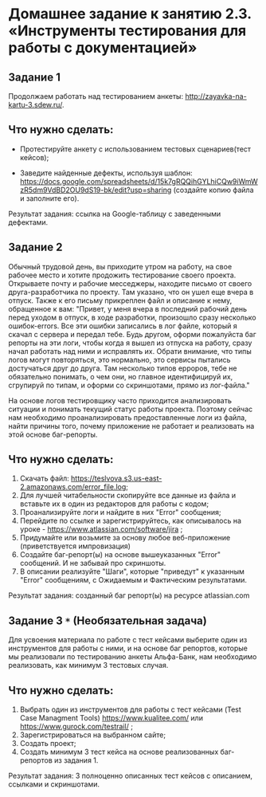 # Домашнее задание к занятию 2.3. «Инструменты тестирования для работы с документацией»

## Задание 1
Продолжаем работать над тестированием анкеты: http://zayavka-na-kartu-3.sdew.ru/. 

## Что нужно сделать:
* Протестируйте анкету с использованием тестовых сценариев(тест кейсов);

* Заведите найденные дефекты, используя шаблон: https://docs.google.com/spreadsheets/d/15k7gRQQihGYLhiCQw9iWmWzR5dm9VdBD2OU9dS19-bk/edit?usp=sharing
(создайте копию файла и заполните его).

Результат задания: ссылка на Google-таблицу с заведенными дефектами. 


## Задание 2

Обычный трудовой день, вы приходите утром на работу, на свое рабочее место и хотите продожить тестирование своего проекта. Открываете почту и рабочие месседжеры, находите письмо от своего друга-разработчика по проекту. Там указано, что он ушел еще вчера в отпуск. Также к его письму прикреплен файл и описание к нему, обращенное к вам: "Привет, у меня вчера в последний рабочий день перед уходом в отпуск, в ходе разработки, произошло сразу несколько ошибок-errors. Все эти ошибки записались в лог файле, который я скачал с сервера и передал тебе. Будь другом, оформи пожалуйста баг репорты на эти логи, чтобы когда я вышел из отпуска на работу, сразу начал работать над ними и исправлять их. Обрати внимание, что типы логов могут повторяться, это нормально, это сервисы пытались достучаться друг до друга. Там несколько типов ерроров, тебе не обязательно понимать, о чем они, но главное идентифицируй их, сгрупируй по типам, и оформи со скриншотами, прямо из лог-файла."

На основе логов тестировщику часто приходится анализировать ситуации и понимать текущий статус работы проекта. Поэтому сейчас нам необходимо проанализировать предоставленные логи из файла, найти причины того, почему приложение не работает и реализовать на этой основе баг-репорты.

## Что нужно сделать:
1. Скачать файл: https://teslvova.s3.us-east-2.amazonaws.com/error_file.log;
2. Для лучшей читабельности скопируйте все данные из файла и вставьте их в один из редакторов для работы с кодом;
3. Проанализируйте логи и найдите в них "Error" сообщения;
4. Перейдите по ссылке и зарегистрируйтесь, как описывалось на уроке - https://www.atlassian.com/software/jira ;
5. Придумайте или возьмите за основу любое веб-приложение (приветствуется импровизация)
6. Создайте баг-репорт(ы) на основе вышеуказанных "Error" сообщений. И не забывай про скриншоты.
7. В описании реализуйте "Шаги", которые "приведут" к указанным "Error" сообщениям, с Ожидаемым и Фактическим результатами.

Результат задания: созданный баг репорт(ы) на ресурсе atlassian.com

## Задание 3 `*` (Необязательная задача)

Для усвоения материала по работе с тест кейсами выберите один из инструментов для работы с ними, и на основе баг репортов, которые мы реализовали по тестированию анкеты Альфа-Банк, нам необходимо реализовать, как минимум 3 тестовых случая.

## Что нужно сделать:

1. Выбрать один из инструментов для работы с тест кейсами (Test Case Managment Tools) https://www.kualitee.com/ или https://www.gurock.com/testrail/ ;
2. Зарегистрироваться на выбранном сайте;
3. Создать проект;
4. Создать минимум 3 тест кейса на основе реализованных баг-репортов из задания 1.

Результат задания: 3 полноценно описанных тест кейсов с описанием, ссылками и скриншотами.

